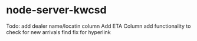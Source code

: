 # node-server-kwcsd

Todo:
add dealer name/locatin column
Add ETA Column
add functionality to check for new arrivals
find fix for hyperlink

